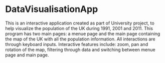 # DataVisualisationApp
This is an interactive application created as part of University project, to help visualize the population of the UK during 1991, 2001 and 2011.
This program has two main pages: a menue page and the main page containing the map of the UK with all the population information.
All interactions are through keyboard inputs. 
Interactive features include: zoom, pan and rotation of the map, filtering through data and switching between menue page and main page.



